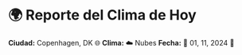 # 🌍 Reporte del Clima de Hoy

**Ciudad:** Copenhagen, DK 🌐
**Clima:** ☁️ Nubes
**Fecha:** 📅 01, 11, 2024 🚀
